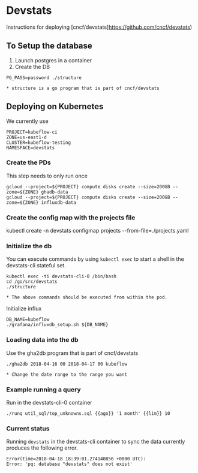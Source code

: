 # Devstats

Instructions for deploying [cncf/devstats]https://github.com/cncf/devstats)

## To Setup the database

1. Launch postgres in a container
1. Create the DB

```
PG_PASS=password ./structure
```

	* structure is a go program that is part of cncf/devstats


## Deploying on Kubernetes

We currently use

```
PROJECT=kubeflow-ci
ZONE=us-east1-d
CLUSTER=kubeflow-testing
NAMESPACE=devstats
```

### Create the PDs

This step needs to only run once

```
gcloud --project=${PROJECT} compute disks create --size=200GB --zone=${ZONE} ghadb-data
gcloud --project=${PROJECT} compute disks create --size=200GB --zone=${ZONE} influxdb-data
```

### Create the config map with the projects file

kubectl create -n devstats configmap projects --from-file=./projects.yaml

### Initialize the db

You can execute commands by using `kubectl exec` to start a shell in the devstats-cli stateful set.

```
kubectl exec -ti devstats-cli-0 /bin/bash
cd /go/src/devstats
./structure
```
	* The above commands should be executed from within the pod.


Initialize influx

```
DB_NAME=kubeflow
./grafana/influxdb_setup.sh ${DB_NAME}
```

### Loading data into the db

Use the gha2db program that is part of cncf/devstats

```
./gha2db 2018-04-16 00 2018-04-17 00 kubeflow
```

	* Change the date range to the range you want

### Example running a query

Run in the devstats-cli-0 container

```
./runq util_sql/top_unknowns.sql {{ago}} '1 month' {{lim}} 10
```

### Current status

Running `devstats` in the devstats-cli container to sync the data currently produces the following error.

```
Error(time=2018-04-18 18:39:01.274140856 +0000 UTC):
Error: 'pq: database "devstats" does not exist'
```